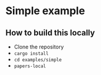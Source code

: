 # Simple example

## How to build this locally

- Clone the repository
- `cargo install`
- `cd examples/simple`
- `papers-local`

